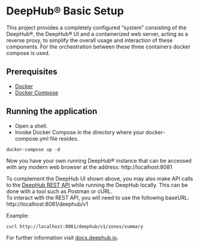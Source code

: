 # DeepHub® Basic Setup

This project provides a completely configured “system” consisting of the DeepHub®, the DeepHub® UI and a containerized web server, acting as a reverse proxy, to simplify the overall usage and interaction of these components. For the orchestration between these three containers docker compose is used.

## Prerequisites
* [Docker](https://docs.docker.com/engine/install/)
* [Docker Compose](https://docs.docker.com/compose/install/)

## Running the application
* Open a shell.
* Invoke Docker Compose in the directory where your docker-compose.yml file resides.
```
docker-compose up -d
```
Now you have your own running DeepHub® instance that can be accessed with any modern web browser at the address: http://localhost:8081

To complement the DeepHub UI shown above, you may also make API calls to the [DeepHub REST API](https://docs.flowcate.io/api_reference/restApi.html#/deep-hub-api-rest-api) while running the DeepHub locally. This can be done with a tool such as Postman or cURL. <br />
To interact with the REST API, you will need to use the following baseURL: http://localhost:8081/deephub/v1 <br />

Example:
```
curl http://localhost:8081/deephub/v1/zones/summary
```

For further information visit [docs.deephub.io](https://docs.deephub.io/installation_instructions/).
